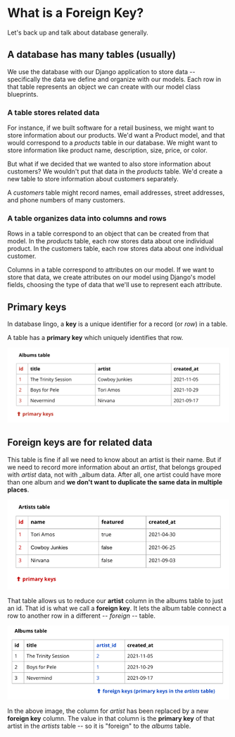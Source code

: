 # What is a Foreign Key?

Let's back up and talk about database generally.

## A database has many tables (usually)

We use the database with our Django application to store data -- specifically the data we define and organize with our models. Each row in that table represents an object we can create with our model class blueprints.

### A table stores related data

For instance, if we built software for a retail business, we might want to store information about our products. We'd want a Product model, and that would correspond to a _products_ table in our database. We might want to store information like product name, description, size, price, or color.

But what if we decided that we wanted to also store information about customers? We wouldn't put that data in the _products_ table. We'd create a new table to store information about customers separately.

A _customers_ table might record names, email addresses, street addresses, and phone numbers of many customers.

### A table organizes data into columns and rows

Rows in a table correspond to an object that can be created from that model. In the _products_ table, each row stores data about one individual product. In the customers table, each row stores data about one individual customer.

Columns in a table correspond to attributes on our model. If we want to store that data, we create attributes on our model using Django's model fields, choosing the type of data that we'll use to represent each attribute.

## Primary keys

In database lingo, a **key** is a unique identifier for a record (or _row_) in a table.

A table has a **primary key** which uniquely identifies that row.

![](images/table_albums.png)

## Foreign keys are for related data

This table is fine if all we need to know about an artist is their name. But if we need to record more information about an _artist_, that belongs grouped with _artist_ data, not with _album data. After all, one artist could have more than one album and **we don't want to duplicate the same data in multiple places**.

![](images/table_artists.png)

That table allows us to reduce our **artist** column in the albums table to just an id. That id is what we call a **foreign key**. It lets the album table connect a row to another row in a different -- _foreign_ -- table.

![](images/table_fk.png)

In the above image, the column for _artist_ has been replaced by a new **foreign key** column. The value in that column is the **primary key** of that artist in the _artists_ table -- so it is "foreign" to the _albums_ table.
